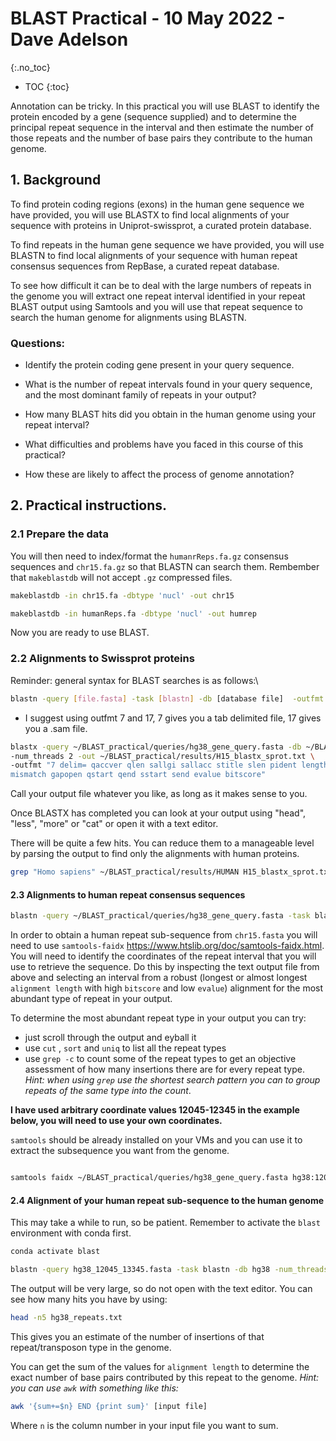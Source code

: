 
# BLAST Practical - 10 May 2022 - Dave Adelson
{:.no_toc}

* TOC
{:toc}

Annotation can be tricky. In this practical you will use BLAST to identify the protein encoded by a gene (sequence supplied) and to determine the principal repeat sequence in the interval and then estimate the number of those repeats and the number of base pairs they contribute to the human genome.  

## 1. Background

To find protein coding regions (exons) in the human gene sequence we have provided, you will use BLASTX to find local alignments of your sequence with proteins in Uniprot-swissprot, a curated protein database. 

To find repeats in the human gene sequence we have provided, you will use BLASTN to find local alignments of your sequence with human repeat consensus sequences from RepBase, a curated repeat database. 

To see how difficult it can be to deal with the large numbers of repeats in the genome you will extract one repeat interval identified in your repeat BLAST output using Samtools and you will use that repeat sequence to search the human genome for alignments using BLASTN. 

### Questions:

- Identify the protein coding gene present in your query sequence. 

- What is the number of repeat intervals found in your query sequence, and the most dominant family of repeats in your output?

- How many BLAST hits did you obtain in the human genome using your repeat interval?

- What difficulties and problems have you faced in this course of this practical?

- How these are likely to affect the process of genome annotation?

## 2. Practical instructions.

### 2.1  Prepare the data

You will then need to index/format the `humanrReps.fa.gz` consensus sequences and `chr15.fa.gz` so that BLASTN can search them. Rembember that `makeblastdb` will not accept `.gz` compressed files. 

```bash
makeblastdb -in chr15.fa -dbtype 'nucl' -out chr15

makeblastdb -in humanReps.fa -dbtype 'nucl' -out humrep
```
Now you are ready to use BLAST.

### 2.2 Alignments to Swissprot proteins

Reminder: general syntax for BLAST searches is as follows:\

```bash
blastn -query [file.fasta] -task [blastn] -db [database file]  -outfmt [0 through 17] -out [outputfile]
```

- I suggest using outfmt 7 and 17, 7 gives you a tab delimited file, 17 gives you a .sam file. 

```bash
blastx -query ~/BLAST_practical/queries/hg38_gene_query.fasta -db ~/BLAST_practical/dbs/sprot \
-num_threads 2 -out ~/BLAST_practical/results/H15_blastx_sprot.txt \
-outfmt "7 delim= qaccver qlen sallgi sallacc stitle slen pident length \
mismatch gapopen qstart qend sstart send evalue bitscore"
```
Call your output file whatever you like, as long as it makes sense to you. 

Once BLASTX has completed you can look at your output using "head", "less", "more" or "cat" or open it with a text editor. 

There will be quite a few hits. You can reduce them to a manageable level by parsing the output to find only the alignments with human proteins.

```bash
grep "Homo sapiens" ~/BLAST_practical/results/HUMAN H15_blastx_sprot.txt | less
```

#### 2.3 Alignments to human repeat consensus sequences

```bash
blastn -query ~/BLAST_practical/queries/hg38_gene_query.fasta -task blastn -db ~/BLAST_practical/dbs/humrep -out ~/BLAST_practical/results/gene_blastn_humrep.txt -outfmt 7
```

In order to obtain a human repeat sub-sequence from `chr15.fasta` you will need to use `samtools-faidx` https://www.htslib.org/doc/samtools-faidx.html. You will need to identify the coordinates of the repeat interval that you will use to retrieve the sequence. Do this by inspecting the text output file from above and selecting an interval from a robust (longest or almost longest `alignment length`  with high `bitscore` and low `evalue`) alignment for the most abundant type of repeat in your output. 

To determine the most abundant repeat type in your output you can try:
- just scroll through the output and eyball it
- use `cut` , `sort` and `uniq` to list all the repeat types
- use `grep -c` to count some of the repeat types to get an objective assessment of how many insertions there are for every repeat type. *Hint: when using `grep` use the shortest search pattern you can to group repeats of the same type into the count*.

**I have used arbitrary coordinate values 12045-12345 in the example below, you will need to use your own coordinates.**

`samtools` should be already installed on your VMs and you can use it to extract the subsequence you want from the genome. 

```bash

samtools faidx ~/BLAST_practical/queries/hg38_gene_query.fasta hg38:12045-12345 > ~/BLAST_practical/queries/hg38_12045-12345.fasta
```

#### 2.4 Alignment of your human repeat sub-sequence to the human genome

This may take a while to run, so be patient. Remember to activate the `blast` environment with conda first. 

```bash
conda activate blast

blastn -query hg38_12045_13345.fasta -task blastn -db hg38 -num_threads 2 -out hg38_repeats.txt -outfmt 7
```

The output will be very large, so do not open with the text editor. You can see how many hits you have by using:

```bash
head -n5 hg38_repeats.txt

```
This gives you an estimate of the number of insertions of that repeat/transposon type in the genome.

You can get the sum of the values for `alignment length` to determine the exact number of base pairs contributed by this repeat to the genome. *Hint: you can use `awk` with something like this:*

```bash
awk '{sum+=$n} END {print sum}' [input file]
```
Where `n` is the column number in your input file you want to sum.


